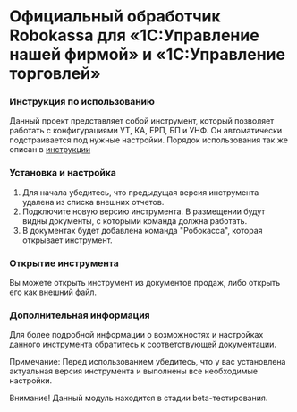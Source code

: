 # Официальный обработчик Robokassa для «1С:Управление нашей фирмой» и «1С:Управление торговлей»

### Инструкция по использованию
Данный проект представляет собой инструмент, который позволяет работать с конфигурациями УТ, КА, ЕРП, БП и УНФ. Он автоматически подстраивается под нужные настройки.
Порядок использования так же описан в [инструкции](https://docs.robokassa.ru/media/guides/Robokassa_1c_prepriyatie.pdf)

### Установка и настройка
1. Для начала убедитесь, что предыдущая версия инструмента удалена из списка внешних отчетов.
2. Подключите новую версию инструмента. В размещении будут видны документы, с которыми команда должна работать.
3. В документах будет добавлена команда "Робокасса", которая открывает инструмент.

### Открытие инструмента
Вы можете открыть инструмент из документов продаж, либо открыть его как внешний файл.

### Дополнительная информация
Для более подробной информации о возможностях и настройках данного инструмента обратитесь к соответствующей документации.

Примечание: Перед использованием убедитесь, что у вас установлена актуальная версия инструмента и выполнены все необходимые настройки.

Внимание! Данный модуль находится в стадии beta-тестирования.
